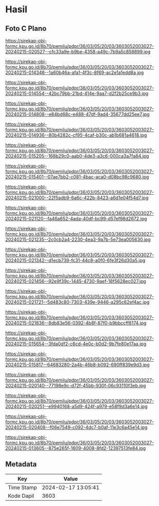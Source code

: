 # Hasil

## Foto C Plano

https://sirekap-obj-formc.kpu.go.id/8b70/pemilu/pdpr/36/03/05/20/03/3603052003027-20240215-020527--cfc33a9e-b9be-4358-a49c-7b9a5c858899.jpg

https://sirekap-obj-formc.kpu.go.id/8b70/pemilu/pdpr/36/03/05/20/03/3603052003027-20240215-014348--1a60b46a-afa1-4f3c-8f69-ac2e1a1edd8a.jpg

https://sirekap-obj-formc.kpu.go.id/8b70/pemilu/pdpr/36/03/05/20/03/3603052003027-20240215-014554--42bc79bb-21bd-414e-9aa7-d2f2b25ce9b3.jpg

https://sirekap-obj-formc.kpu.go.id/8b70/pemilu/pdpr/36/03/05/20/03/3603052003027-20240215-014808--e84bd68c-e488-47df-9ad4-35677dd25ee7.jpg

https://sirekap-obj-formc.kpu.go.id/8b70/pemilu/pdpr/36/03/05/20/03/3603052003027-20240215-014936--80b4282c-cf95-4caf-b30c-ab1b681a4618.jpg

https://sirekap-obj-formc.kpu.go.id/8b70/pemilu/pdpr/36/03/05/20/03/3603052003027-20240215-015205--168b29c0-aab0-4de3-a3c6-000ca3a7fa84.jpg

https://sirekap-obj-formc.kpu.go.id/8b70/pemilu/pdpr/36/03/05/20/03/3603052003027-20240215-015401--07ae7bb2-c081-4bac-aca0-d08bc98c9680.jpg

https://sirekap-obj-formc.kpu.go.id/8b70/pemilu/pdpr/36/03/05/20/03/3603052003027-20240215-021000--22f5adb9-6a6c-422b-8423-a6d1e04f54d7.jpg

https://sirekap-obj-formc.kpu.go.id/8b70/pemilu/pdpr/36/03/05/20/03/3603052003027-20240215-021120--fa46a652-4ada-40df-bc99-d57ef98d2672.jpg

https://sirekap-obj-formc.kpu.go.id/8b70/pemilu/pdpr/36/03/05/20/03/3603052003027-20240215-021235--2c0cb2a4-2230-4ea3-9a7b-5e73ea005630.jpg

https://sirekap-obj-formc.kpu.go.id/8b70/pemilu/pdpr/36/03/05/20/03/3603052003027-20240215-021342--d1ecb739-fc31-44c8-a0f0-6fe3f26d30a5.jpg

https://sirekap-obj-formc.kpu.go.id/8b70/pemilu/pdpr/36/03/05/20/03/3603052003027-20240215-021456--92e9f39c-1445-4730-9aef-18f5628ec027.jpg

https://sirekap-obj-formc.kpu.go.id/8b70/pemilu/pdpr/36/03/05/20/03/3603052003027-20240215-021721--5d483c80-7303-439e-9446-a295c62ef4ac.jpg

https://sirekap-obj-formc.kpu.go.id/8b70/pemilu/pdpr/36/03/05/20/03/3603052003027-20240215-021836--8db83e56-0392-4b8f-87f0-b9bbccff8174.jpg

https://sirekap-obj-formc.kpu.go.id/8b70/pemilu/pdpr/36/03/05/20/03/3603052003027-20240215-015654--3fda0df2-c6cd-4e0c-b0d2-9b7fe80e17aa.jpg

https://sirekap-obj-formc.kpu.go.id/8b70/pemilu/pdpr/36/03/05/20/03/3603052003027-20240215-015817--64683280-2a4b-46b8-b092-690ff839e9d3.jpg

https://sirekap-obj-formc.kpu.go.id/8b70/pemilu/pdpr/36/03/05/20/03/3603052003027-20240215-020140--77198e9c-d72f-45bb-930f-06c93110f3eb.jpg

https://sirekap-obj-formc.kpu.go.id/8b70/pemilu/pdpr/36/03/05/20/03/3603052003027-20240215-020251--e9940168-a5d9-424f-a979-e58f9d3a6e14.jpg

https://sirekap-obj-formc.kpu.go.id/8b70/pemilu/pdpr/36/03/05/20/03/3603052003027-20240215-020408--f06e7549-c092-4dc7-b0af-11e3c6a45e14.jpg

https://sirekap-obj-formc.kpu.go.id/8b70/pemilu/pdpr/36/03/05/20/03/3603052003027-20240215-013605--875e265f-1609-4008-8fd2-12397513fe84.jpg


## Metadata

| Key        | Value               |
| ---------- | ------------------- |
| Time Stamp | 2024-02-17 13:05:41 |
| Kode Dapil | 3603                |



